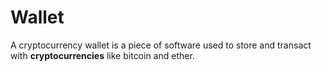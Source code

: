 # Wallet

A cryptocurrency wallet is a piece of software used to store and transact with **cryptocurrencies** like bitcoin and ether.
